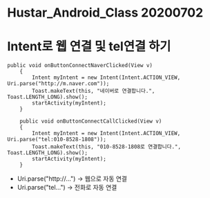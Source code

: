 Hustar_Android_Class 20200702
====================

# Intent로 웹 연결 및 tel연결 하기

```
public void onButtonConnectNaverClicked(View v)
    {
        Intent myIntent = new Intent(Intent.ACTION_VIEW, Uri.parse("http://m.naver.com"));
        Toast.makeText(this, "네이버로 연결합니다.", Toast.LENGTH_LONG).show();
        startActivity(myIntent);
    }

    public void onButtonConnectCallClicked(View v)
    {
        Intent myIntent = new Intent(Intent.ACTION_VIEW, Uri.parse("tel:010-8528-1808"));
        Toast.makeText(this, "010-8528-1808로 연결합니다.", Toast.LENGTH_LONG).show();
        startActivity(myIntent);
    }
```

* Uri.parse("http://...") -> 웹으로 자동 연결
* Uri.parse("tel...") -> 전화로 자동 연결